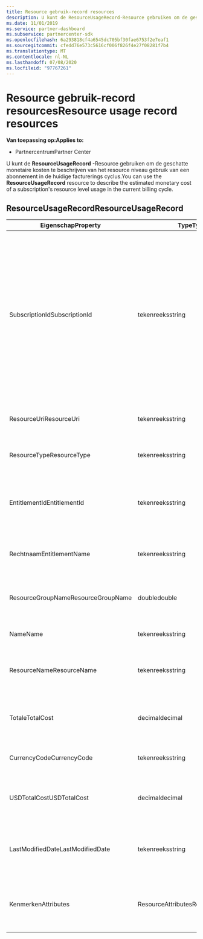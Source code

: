 ```yaml
---
title: Resource gebruik-record resources
description: U kunt de ResourceUsageRecord-Resource gebruiken om de geschatte monetaire kosten te beschrijven van het resource niveau gebruik van een abonnement in de huidige facturerings cyclus.
ms.date: 11/01/2019
ms.service: partner-dashboard
ms.subservice: partnercenter-sdk
ms.openlocfilehash: 6a293818cf4a6545dc705bf30fae6753f2e7eaf1
ms.sourcegitcommit: cfedd76e573c5616cf006f826f4e27f08281f7b4
ms.translationtype: MT
ms.contentlocale: nl-NL
ms.lasthandoff: 07/08/2020
ms.locfileid: "97767261"
---
```

# <a name="resource-usage-record-resources"></a><span data-ttu-id="68918-103">Resource gebruik-record resources</span><span class="sxs-lookup"><span data-stu-id="68918-103">Resource usage record resources</span></span>

<span data-ttu-id="68918-104">**Van toepassing op:**</span><span class="sxs-lookup"><span data-stu-id="68918-104">**Applies to:**</span></span>

- <span data-ttu-id="68918-105">Partnercentrum</span><span class="sxs-lookup"><span data-stu-id="68918-105">Partner Center</span></span>

<span data-ttu-id="68918-106">U kunt de **ResourceUsageRecord** -Resource gebruiken om de geschatte monetaire kosten te beschrijven van het resource niveau gebruik van een abonnement in de huidige facturerings cyclus.</span><span class="sxs-lookup"><span data-stu-id="68918-106">You can use the **ResourceUsageRecord** resource to describe the estimated monetary cost of a subscription's resource level usage in the current billing cycle.</span></span>

## <a name="resourceusagerecord"></a><span data-ttu-id="68918-107">ResourceUsageRecord</span><span class="sxs-lookup"><span data-stu-id="68918-107">ResourceUsageRecord</span></span>

| <span data-ttu-id="68918-108">Eigenschap</span><span class="sxs-lookup"><span data-stu-id="68918-108">Property</span></span>         | <span data-ttu-id="68918-109">Type</span><span class="sxs-lookup"><span data-stu-id="68918-109">Type</span></span>               | <span data-ttu-id="68918-110">Description</span><span class="sxs-lookup"><span data-stu-id="68918-110">Description</span></span>                                                                                   |
|------------------|--------------------|-----------------------------------------------------------------------------------------------|
| <span data-ttu-id="68918-111">SubscriptionId</span><span class="sxs-lookup"><span data-stu-id="68918-111">SubscriptionId</span></span>           | <span data-ttu-id="68918-112">tekenreeks</span><span class="sxs-lookup"><span data-stu-id="68918-112">string</span></span>             | <span data-ttu-id="68918-113">Hiermee wordt de abonnements-id opgehaald of ingesteld.</span><span class="sxs-lookup"><span data-stu-id="68918-113">Gets or sets the subscription identifier.</span></span> <span data-ttu-id="68918-114">Voor Microsoft Azure-abonnementen (MS-AZR-0145P) is deze waarde de commerce-abonnements-id.</span><span class="sxs-lookup"><span data-stu-id="68918-114">For Microsoft Azure (MS-AZR-0145P) subscriptions, this value is the commerce subscription identifier.</span></span> <span data-ttu-id="68918-115">Voor Azure-abonnementen is deze waarde de Azure plan-id).</span><span class="sxs-lookup"><span data-stu-id="68918-115">For Azure plans, this value is the Azure plan identifier).</span></span>                  |
| <span data-ttu-id="68918-116">ResourceUri</span><span class="sxs-lookup"><span data-stu-id="68918-116">ResourceUri</span></span>  | <span data-ttu-id="68918-117">tekenreeks</span><span class="sxs-lookup"><span data-stu-id="68918-117">string</span></span>             | <span data-ttu-id="68918-118">Hiermee wordt de resource-URI opgehaald of ingesteld.</span><span class="sxs-lookup"><span data-stu-id="68918-118">Gets or sets the resource URI."</span></span>                                                        |
| <span data-ttu-id="68918-119">ResourceType</span><span class="sxs-lookup"><span data-stu-id="68918-119">ResourceType</span></span>          | <span data-ttu-id="68918-120">tekenreeks</span><span class="sxs-lookup"><span data-stu-id="68918-120">string</span></span>             | <span data-ttu-id="68918-121">Hiermee wordt het bron type opgehaald of ingesteld.</span><span class="sxs-lookup"><span data-stu-id="68918-121">Gets or sets the resource type.</span></span>                                       |
| <span data-ttu-id="68918-122">EntitlementId</span><span class="sxs-lookup"><span data-stu-id="68918-122">EntitlementId</span></span>               | <span data-ttu-id="68918-123">tekenreeks</span><span class="sxs-lookup"><span data-stu-id="68918-123">string</span></span>             | <span data-ttu-id="68918-124">Hiermee wordt de recht-id (de Azure-abonnement-id) opgehaald of ingesteld.</span><span class="sxs-lookup"><span data-stu-id="68918-124">Gets or sets the entitlement identifier (the Azure subscription identifier).</span></span>                                                 |
| <span data-ttu-id="68918-125">Rechtnaam</span><span class="sxs-lookup"><span data-stu-id="68918-125">EntitlementName</span></span>             | <span data-ttu-id="68918-126">tekenreeks</span><span class="sxs-lookup"><span data-stu-id="68918-126">string</span></span>             | <span data-ttu-id="68918-127">Hiermee wordt de naam van de rechten opgehaald of ingesteld.</span><span class="sxs-lookup"><span data-stu-id="68918-127">Gets or sets the entitlement name.</span></span>                                                     |
| <span data-ttu-id="68918-128">ResourceGroupName</span><span class="sxs-lookup"><span data-stu-id="68918-128">ResourceGroupName</span></span>        | <span data-ttu-id="68918-129">double</span><span class="sxs-lookup"><span data-stu-id="68918-129">double</span></span>             | <span data-ttu-id="68918-130">Hiermee wordt de naam van de resource groep opgehaald of ingesteld.</span><span class="sxs-lookup"><span data-stu-id="68918-130">Gets or sets the resource group name.</span></span>   |
| <span data-ttu-id="68918-131">Name</span><span class="sxs-lookup"><span data-stu-id="68918-131">Name</span></span>   | <span data-ttu-id="68918-132">tekenreeks</span><span class="sxs-lookup"><span data-stu-id="68918-132">string</span></span>             | <span data-ttu-id="68918-133">De naam van de resource.</span><span class="sxs-lookup"><span data-stu-id="68918-133">The name of the resource.</span></span> |
| <span data-ttu-id="68918-134">ResourceName</span><span class="sxs-lookup"><span data-stu-id="68918-134">ResourceName</span></span>   | <span data-ttu-id="68918-135">tekenreeks</span><span class="sxs-lookup"><span data-stu-id="68918-135">string</span></span>             | <span data-ttu-id="68918-136">Hiermee wordt de naam van de resource opgehaald of ingesteld.</span><span class="sxs-lookup"><span data-stu-id="68918-136">Gets or sets the name of the resource.</span></span> |
| <span data-ttu-id="68918-137">Totale</span><span class="sxs-lookup"><span data-stu-id="68918-137">TotalCost</span></span>   | <span data-ttu-id="68918-138">decimal</span><span class="sxs-lookup"><span data-stu-id="68918-138">decimal</span></span>             | <span data-ttu-id="68918-139">Hiermee wordt het geschatte totale kosten gebruik opgehaald of ingesteld.</span><span class="sxs-lookup"><span data-stu-id="68918-139">Gets or sets the estimated total cost usage.</span></span> |
| <span data-ttu-id="68918-140">CurrencyCode</span><span class="sxs-lookup"><span data-stu-id="68918-140">CurrencyCode</span></span>   | <span data-ttu-id="68918-141">tekenreeks</span><span class="sxs-lookup"><span data-stu-id="68918-141">string</span></span>             | <span data-ttu-id="68918-142">Hiermee wordt de valuta code opgehaald of ingesteld.</span><span class="sxs-lookup"><span data-stu-id="68918-142">Gets or sets the currency code.</span></span>                                          |
| <span data-ttu-id="68918-143">USDTotalCost</span><span class="sxs-lookup"><span data-stu-id="68918-143">USDTotalCost</span></span>   | <span data-ttu-id="68918-144">decimal</span><span class="sxs-lookup"><span data-stu-id="68918-144">decimal</span></span>             | <span data-ttu-id="68918-145">Hiermee worden de geschatte totale kosten in USD opgehaald of ingesteld.</span><span class="sxs-lookup"><span data-stu-id="68918-145">Gets or sets the estimated total cost in USD.</span></span>                                         |
| <span data-ttu-id="68918-146">LastModifiedDate</span><span class="sxs-lookup"><span data-stu-id="68918-146">LastModifiedDate</span></span> | <span data-ttu-id="68918-147">tekenreeks</span><span class="sxs-lookup"><span data-stu-id="68918-147">string</span></span>             | <span data-ttu-id="68918-148">De dag (in datum-tijd notatie) waarop deze record voor het laatst is gewijzigd.</span><span class="sxs-lookup"><span data-stu-id="68918-148">The day (in date-time format) that this record was last modified.</span></span>                             |
| <span data-ttu-id="68918-149">Kenmerken</span><span class="sxs-lookup"><span data-stu-id="68918-149">Attributes</span></span>       | <span data-ttu-id="68918-150">ResourceAttributes</span><span class="sxs-lookup"><span data-stu-id="68918-150">ResourceAttributes</span></span> | <span data-ttu-id="68918-151">De meta gegevens kenmerken die overeenkomen met de resource.</span><span class="sxs-lookup"><span data-stu-id="68918-151">The metadata attributes corresponding to the resource.</span></span>                                        |                                           |
